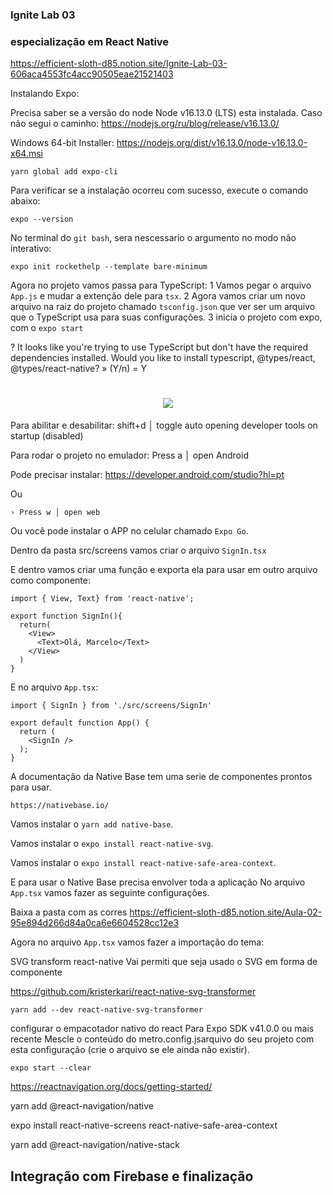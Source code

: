 ### Ignite Lab 03
### especialização em React Native


https://efficient-sloth-d85.notion.site/Ignite-Lab-03-606aca4553fc4acc90505eae21521403

Instalando Expo:

Precisa saber se a versão do node Node v16.13.0 (LTS) esta instalada.
Caso não segui o caminho:
https://nodejs.org/ru/blog/release/v16.13.0/

Windows 64-bit Installer: https://nodejs.org/dist/v16.13.0/node-v16.13.0-x64.msi


`yarn global add expo-cli`

Para verificar se a instalação ocorreu com sucesso, execute o comando abaixo:

`expo --version`

No terminal do `git bash`, sera nescessario o argumento no modo não interativo:

`expo init rockethelp --template bare-minimum`

Agora no projeto vamos passa para TypeScript:
1 Vamos pegar o arquivo `App.js` e mudar a extenção dele para `tsx`.
2 Agora vamos criar um novo arquivo na raiz do projeto chamado `tsconfig.json` que ver ser um arquivo que o TypeScript usa para suas configurações.
3 inicia o projeto com expo, com o `expo start`

? It looks like you're trying to use TypeScript but don't have the required dependencies installed. Would you like to install typescript, @types/react,
@types/react-native? » (Y/n) = Y

<h1 align="center">
    <img src="./img/img000.png" />
</h1>
Para abilitar e desabilitar:
shift+d │ toggle auto opening developer tools on startup (disabled)

Para rodar o projeto no emulador:
Press a │ open Android

Pode precisar instalar:
https://developer.android.com/studio?hl=pt

Ou 

`› Press w │ open web`

Ou você pode instalar o APP no celular chamado `Expo Go`.

Dentro da pasta src/screens vamos criar o arquivo `SignIn.tsx`

E dentro vamos criar uma função e exporta ela para usar em outro arquivo como componente:

```
import { View, Text} from 'react-native';

export function SignIn(){
  return(
    <View>
      <Text>Olá, Marcelo</Text>
    </View>
  )
}
```

E no arquivo `App.tsx`:

```
import { SignIn } from './src/screens/SignIn'

export default function App() {
  return (
    <SignIn />
  );
}
```
A documentação da Native Base tem uma serie de componentes prontos para usar.

`https://nativebase.io/`

Vamos instalar o `yarn add native-base`.

Vamos instalar o `expo install react-native-svg`.

Vamos instalar o `expo install react-native-safe-area-context`.

E para usar o Native Base precisa envolver toda a aplicação
No arquivo `App.tsx` vamos fazer as seguinte configurações.

Baixa a pasta com as corres
https://efficient-sloth-d85.notion.site/Aula-02-95e894d266d84a0ca6e6604528cc12e3

Agora no arquivo `App.tsx` vamos fazer a importação do tema:

SVG transform react-native
Vai permiti que seja usado o SVG em forma de componente

https://github.com/kristerkari/react-native-svg-transformer

`yarn add --dev react-native-svg-transformer`

configurar o empacotador nativo do react
Para Expo SDK v41.0.0 ou mais recente
Mescle o conteúdo do metro.config.jsarquivo do seu projeto com esta configuração (crie o arquivo se ele ainda não existir).

`expo start --clear`

https://reactnavigation.org/docs/getting-started/

yarn add @react-navigation/native

expo install react-native-screens react-native-safe-area-context

yarn add @react-navigation/native-stack

## Integração com Firebase e finalização

